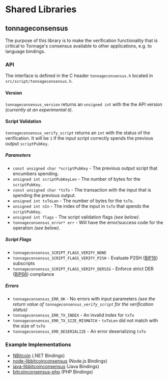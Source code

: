 Shared Libraries
================

## tonnageconsensus

The purpose of this library is to make the verification functionality that is critical to Tonnage's consensus available to other applications, e.g. to language bindings.

### API

The interface is defined in the C header `tonnageconsensus.h` located in  `src/script/tonnageconsensus.h`.

#### Version

`tonnageconsensus_version` returns an `unsigned int` with the the API version *(currently at an experimental `0`)*.

#### Script Validation

`tonnageconsensus_verify_script` returns an `int` with the status of the verification. It will be `1` if the input script correctly spends the previous output `scriptPubKey`.

##### Parameters
- `const unsigned char *scriptPubKey` - The previous output script that encumbers spending.
- `unsigned int scriptPubKeyLen` - The number of bytes for the `scriptPubKey`.
- `const unsigned char *txTo` - The transaction with the input that is spending the previous output.
- `unsigned int txToLen` - The number of bytes for the `txTo`.
- `unsigned int nIn` - The index of the input in `txTo` that spends the `scriptPubKey`.
- `unsigned int flags` - The script validation flags *(see below)*.
- `tonnageconsensus_error* err` - Will have the error/success code for the operation *(see below)*.

##### Script Flags
- `tonnageconsensus_SCRIPT_FLAGS_VERIFY_NONE`
- `tonnageconsensus_SCRIPT_FLAGS_VERIFY_P2SH` - Evaluate P2SH ([BIP16](https://github.com/bitcoin/bips/blob/master/bip-0016.mediawiki)) subscripts
- `tonnageconsensus_SCRIPT_FLAGS_VERIFY_DERSIG` - Enforce strict DER ([BIP66](https://github.com/bitcoin/bips/blob/master/bip-0066.mediawiki)) compliance

##### Errors
- `tonnageconsensus_ERR_OK` - No errors with input parameters *(see the return value of `tonnageconsensus_verify_script` for the verification status)*
- `tonnageconsensus_ERR_TX_INDEX` - An invalid index for `txTo`
- `tonnageconsensus_ERR_TX_SIZE_MISMATCH` - `txToLen` did not match with the size of `txTo`
- `tonnageconsensus_ERR_DESERIALIZE` - An error deserializing `txTo`

### Example Implementations
- [NBitcoin](https://github.com/NicolasDorier/NBitcoin/blob/master/NBitcoin/Script.cs#L814) (.NET Bindings)
- [node-libbitcoinconsensus](https://github.com/bitpay/node-libbitcoinconsensus) (Node.js Bindings)
- [java-libbitcoinconsensus](https://github.com/dexX7/java-libbitcoinconsensus) (Java Bindings)
- [bitcoinconsensus-php](https://github.com/Bit-Wasp/bitcoinconsensus-php) (PHP Bindings)
